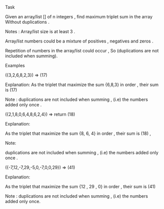 Task

Given an array/list [] of n integers , find maximum triplet sum in the array Without duplications .

Notes :
Array/list size is at least 3 .

Array/list numbers could be a mixture of positives , negatives and zeros .

Repetition of numbers in the array/list could occur , So (duplications are not included when summing).

Examples

({3,2,6,8,2,3}) => (17)

Explanation:
As the triplet that maximize the sum {6,8,3} in order , their sum is (17)

Note : duplications are not included when summing , (i.e) the numbers added only once .

({2,1,8,0,6,4,8,6,2,4}) => return (18)

Explanation:

As the triplet that maximize the sum {8, 6, 4} in order , their sum is (18) ,

Note:

duplications are not included when summing , (i.e) the numbers added only once .

({-7,12,-7,29,-5,0,-7,0,0,29}) => (41)


Explanation:

As the triplet that maximize the sum {12 , 29 , 0} in order , their sum is (41)

Note : duplications are not included when summing , (i.e) the numbers added only once.

